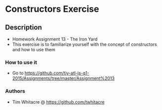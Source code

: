 
# Constructors Exercise

## Description
 * Homework Assignment 13 - The Iron Yard
 * This exercise is to familiarize yourself with the concept of constructors and how to use them

### How to use it
 * Go to https://github.com/tiy-atl-js-q1-2015/Assignments/tree/master/Assignment%2013

### Authors
 * Tim Whitacre @ https://github.com/twhitacre
